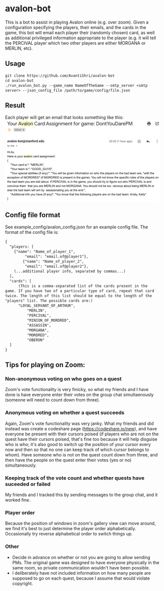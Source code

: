 # avalon-bot
This is a bot to assist in playing Avalon online (e.g. over zoom). Given a configuration specifying the players, their emails, and the cards in the game, this bot will email each player their (randomly chosen) card, as well as additional privileged information appropriate to the player (e.g. it will tell the PERCIVAL player which two other players are either MORGANA or MERLIN, etc).

## Usage
```
git clone https://github.com/AvantiShri/avalon-bot
cd avalon-bot
./run_avalon_bot.py --game_name NameOfTheGame --smtp_server <smtp server> --json_config_file /path/to/game/config/file.json
```

## Result
Each player will get an email that looks something like this:
![](https://github.com/AvantiShri/avalon-bot/raw/master/ExampleEmail.png "Example Email")

## Config file format
See example_config/avalon_config.json for an example config file. The format of the config file is:
```
{
  "players: [
    {"name": "Name_of_player_1",
		 "email": "email.of@player1"},
		{"name": "Name_of_player_2",
		 "email": "email.of@player2"},
    (...additional player info, separated by commas...)
  ],
  "cards": [
      (This is a comma-separated list of the cards present in the game. If you have two of a particular type of card, repeat that card twice. The length of this list should be equal to the length of the "players" list. The possible cards are:)
      "LOYAL_SERVANT_OF_ARTHUR",
		  "MERLIN",
		  "PERCIVAL",
		  "MINION_OF_MORDRED",
		  "ASSASSIN",
		  "MORGANA",
		  "MORDRED",
		  "OBERON"
  ]
}
```

## Tips for playing on Zoom:

### Non-anonymous voting on who goes on a quest
Zoom's vote functionality is very finicky, so what my friends and I have done is have everyone enter their votes on the group chat simultaenously (someone will need to count down from three).

### Anonymous voting on whether a quest succeeds
Again, Zoom's vote functionality was very janky. What my friends and did instead was create a codeshare page (https://codeshare.io/new), and have everyone be present with their cursors poised (if players who are not on the quest have their cursors poised, that's fine too because it will help disguise who is who; it's also good to switch up the position of your cursor every now and then so that no one can keep track of which cursor belongs to whom). Have someone who is not on the quest count down from three, and then have the people on the quest enter their votes (yes or no) simultaneously.

### Keeping track of the vote count and whether quests have suceeded or failed
My friends and I tracked this by sending messages to the group chat, and it worked fine.

### Player order
Because the position of windows in zoom's gallery view can move around, we find it's best to just determine the player order alphabetically. Occasionally try reverse alphabetical order to switch things up.

### Other
- Decide in advance on whether or not you are going to allow sending PMs. The original game was designed to have everyone physically in the same room, so private communication wouldn't have been possible.
- I deliberately have not included information on how many people are supposed to go on each quest, because I assume that would violate copyright.
